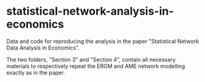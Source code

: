 # statistical-network-analysis-in-economics

Data and code for reproducing the analysis in the paper "Statistical Network Data Analysis in Economics".

The two folders, "Section 3" and "Section 4", contain all necessary materials to respectively repeat the ERGM and AME network modelling exactly as in the paper.
